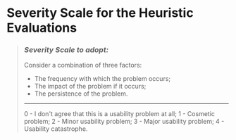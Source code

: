 
# Severity Scale for the Heuristic Evaluations

> ### *Severity Scale to adopt:*
> Consider a combination of three factors:
> - The frequency with which the problem occurs;
> - The impact of the problem if it occurs;
> - The persistence of the problem.
> ---
> 0 - I don't agree that this is a usability problem at all;
> 1 - Cosmetic problem;
> 2 - Minor usability problem; 
> 3 - Major usability problem;
> 4 - Usability catastrophe.
